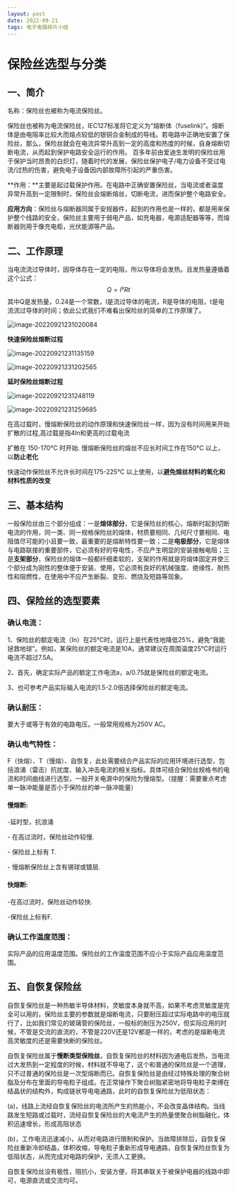 ```yaml
---
layout: post
date: 2022-09-21
tags: 电子电路碎片小结
---
```


# 保险丝选型与分类

## **一、简介**

名称：保险丝也被称为电流保险丝。

​		保险丝也被称为电流保险丝，IEC127标准将它定义为“熔断体（fuselink)”。熔断体是由电阻率比较大而熔点较低的银铜合金制成的导线。若电路中正确地安置了保险丝，那么，保险丝就会在电流异常升高到一定的高度和热度的时候，自身熔断切断电流，从而起到保护电路安全运行的作用。 百多年前由爱迪生发明的保险丝用于保护当时昂贵的白炽灯，随着时代的发展，保险丝保护电子/电力设备不受过电流/过热的伤害，避免电子设备因内部故障所引起的严重伤害。

**作用：**主要是起过载保护作用。在电路中正确安置保险丝，当电流或者温度异常升高到一定限制时，保险丝会熔断熔丝，切断电流，进而保护整个电路安全。

**应用方向**：保险丝与熔断器同属于安规器件，起到的作用也是一样的，都是用来保护整个线路的安全，保险丝主要用于弱电产品，如充电器，电源适配器等等，而熔断器则用于像充电柜，光伏能源等产品。

## **二、工作原理**

 当电流流过导体时，因导体存在一定的电阻，所以导体将会发热。且发热量遵循着这个公式：
$$
Q=I²Rt
$$
 其中Q是发热量，0.24是一个常数，I是流过导体的电流，R是导体的电阻，t是电流流过导体的时间；依此公式我们不难看出保险丝的简单的工作原理了。

![image-20220921231020084](C:\Users\zxr021109\AppData\Roaming\Typora\typora-user-images\image-20220921231020084.png)



**快速保险丝熔断过程**

![image-20220921231135159](C:\Users\zxr021109\AppData\Roaming\Typora\typora-user-images\image-20220921231135159.png)

![image-20220921231202565](C:\Users\zxr021109\AppData\Roaming\Typora\typora-user-images\image-20220921231202565.png)



**延时保险丝熔断过程**

![image-20220921231248119](C:\Users\zxr021109\AppData\Roaming\Typora\typora-user-images\image-20220921231248119.png)

![image-20220921231259685](C:\Users\zxr021109\AppData\Roaming\Typora\typora-user-images\image-20220921231259685.png)

在高过载时，慢熔断保险丝的动作原理和快速保险丝一样，因为没有时间用来开始扩散的过程,高过载是指4In和更高的过载电流

扩散在 150-170°C 时开始. 慢熔断保险丝的熔丝不应长时间工作在150°C 以上，以**防止老化**

快速动作保险丝不允许长时间在175-225°C 以上使用，以**避免熔丝材料的氧化和材料性质的改变**



## **三、基本结构**

​		一般保险丝由三个部分组成：一是**熔体部分**，它是保险丝的核心，熔断时起到切断电流的作用，同一类、同一规格保险丝的熔体，材质要相同、几何尺寸要相同、电阻值尽可能的小且要一致，最重要的是熔断特性要一致；二是**电极部分**，它是熔体与电路联接的重要部件，它必须有好的导电性，不应产生明显的安装接触电阻；三是**支架部分**，保险丝的熔体一般都纤细柔软的，支架的作用就是将熔体固定并使三个部分成为刚性的整体便于安装、使用，它必须有良好的机械强度、绝缘性、耐热性和阻燃性，在使用中不应产生断裂、变形、燃烧及短路等现象。



## **四、保险丝的选型要素**

### **确认电流：**

1、保险丝的额定电流（In）在25℃时，运行上是代表性地降低25%，避免“我能拯救地球”。例如，某保险丝的额定电流是10A，通常建议在周围温度25℃时运行电流不超过7.5A。

2、首先，确定实际产品的额定工作电流a，a/0.75就是保险丝的额定电流。

3、也可参考产品实际输入电流的1.5-2.0倍选择保险丝的额定电流。

### **确认耐压：**

要大于或等于有效的电路电压。一般常用规格为250V AC。

### **确认电气特性：**

F（快熔）、T（慢熔）、自恢复，此处需要结合产品实际的应用环境进行选型，包括浪涌（雷击）抗扰度、输入冲击电流的相关指标。具体可结合保险丝规格书的电流和时间曲线进行选型，一般开关电源中的保险为慢熔型。（提醒：需要重点考虑单一脉冲能量是否小于保险丝的单一脉冲能量）

#### 慢熔断: 

  -延时型，抗浪涌

  \- 在高过流时，保险丝动作较慢.

  \- 保险丝上标有 T.

  \- 慢熔断保险丝上含有锡球或镀层.

#### 快熔断:

-在高过流时，保险丝动作较快.

-保险丝上标有F.

### **确认工作温度范围：**

实际产品的应用温度范围。保险丝的工作温度范围不应小于实际产品应用温度范围。

## 五、自恢复保险丝

​		自恢复保险丝是一种热敏半导体材料，灵敏度本身就不高，如果不考虑灵敏度是完全可以用的，保险丝主要的参数就是熔断电流，只要耐压超过实际电路中的电压就行了，比如我们常见的玻璃管的保险丝，一般标的耐压为250V，但实际应用的时候，不管是交流的直流的，不管是220V还是12V都是一样的，考虑的是熔断电流高灵敏度的还是需要快断的保险丝。

​		自恢复保险丝属于**慢断类型保险丝**，自恢复保险丝的材料因为通电后发热，当电流过大发热到一定程度的时候，材料就不导电了，这个和普通的保险丝是一个道理，只不过普通的保险丝是一次型熔断而已。自恢复保险丝是由经过特殊处理的聚合树脂及分布在里面的导电粒子组成。在正常操作下聚合树脂紧密地将导电粒子束缚在结晶状的结构外，构成链状导电电通路，此时的自恢复保险丝为低阻状态：

(a)，线路上流经自恢复保险丝的电流所产生的热能小，不会改变晶体结构。当线路发生短路或过载时，流经自恢复保险丝的大电流产生的热量使聚合树脂融化，体积迅速增长，形成高阻状态

(b)，工作电流迅速减小，从而对电路进行限制和保护。当故障排除后，自恢复保险丝重新冷却结晶，体积收缩，导电粒子重新形成导电通路，自恢复保险丝恢复为低阻状态，从而完成对电路的保护，无须人工更换。

​		自恢复保险丝没有极性，阻抗小，安装方便，将其串联关于被保护电器的线路中即可，电源直流或交流均可。